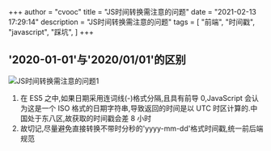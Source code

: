 +++
author = "cvooc"
title = "JS时间转换需注意的问题"
date = "2021-02-13 17:29:14"
description = "JS时间转换需注意的问题"
tags = [
    "前端",
    "时间戳",
    "javascript",
    "踩坑",
]
+++

## '2020-01-01'与'2020/01/01'的区别

![JS时间转换需注意的问题1](/static/img/JS时间转换需注意的问题/JS时间转换需注意的问题1.png)

1. 在 ES5 之中,如果日期采用连词线(-)格式分隔,且具有前导 0,JavaScript 会认为这是一个 ISO 格式的日期字符串,导致返回的时间是以 UTC 时区计算的.中国处于东八区,故获取的时间戳会差 8 小时
2. 故切记,尽量避免直接转换不带时分秒的'yyyy-mm-dd'格式时间戳,统一前后端规范
